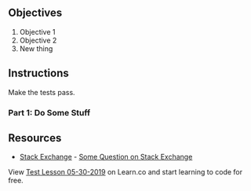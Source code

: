 ## Objectives

1. Objective 1
2. Objective 2
3. New thing

## Instructions

Make the tests pass.

### Part 1: Do Some Stuff

## Resources

* [Stack Exchange](http://www.stackexchange.com) - [Some Question on Stack Exchange](http://www.stackexchange.com/questions/123)

<p class='util--hide'>View <a href='https://learn.co/lessons/test-lesson-05-30-2019'>Test Lesson 05-30-2019</a> on Learn.co and start learning to code for free.</p>
